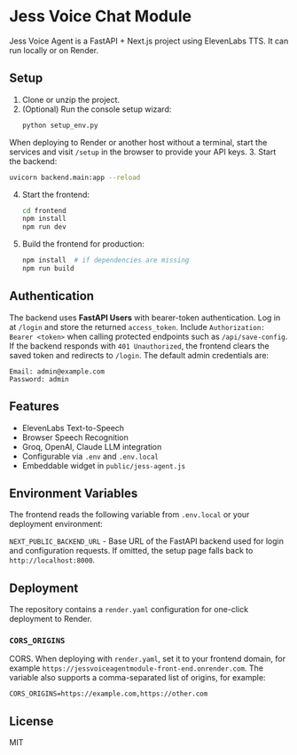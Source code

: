 # Jess Voice Chat Module

Jess Voice Agent is a FastAPI + Next.js project using ElevenLabs TTS. It can run locally or on Render.

## Setup

1. Clone or unzip the project.
2. (Optional) Run the console setup wizard:
   ```bash
   python setup_env.py
   ```
When deploying to Render or another host without a terminal, start the services and visit `/setup` in the browser to provide your API keys.
3. Start the backend:
   ```bash
   uvicorn backend.main:app --reload
   ```
4. Start the frontend:
   ```bash
   cd frontend
   npm install
   npm run dev
   ```
5. Build the frontend for production:
   ```bash
   npm install  # if dependencies are missing
   npm run build
   ```   

## Authentication

The backend uses **FastAPI Users** with bearer-token authentication. Log in at
`/login` and store the returned `access_token`. Include
`Authorization: Bearer <token>` when calling protected endpoints such as
`/api/save-config`. If the backend responds with `401 Unauthorized`, the
frontend clears the saved token and redirects to `/login`.
The default admin credentials are:

```
Email: admin@example.com
Password: admin
```


## Features

- ElevenLabs Text-to-Speech
- Browser Speech Recognition
- Groq, OpenAI, Claude LLM integration
- Configurable via `.env` and `.env.local`
- Embeddable widget in `public/jess-agent.js`

## Environment Variables

The frontend reads the following variable from `.env.local` or your deployment environment:

`NEXT_PUBLIC_BACKEND_URL` - Base URL of the FastAPI backend used for login and configuration requests. If omitted, the setup page falls back to `http://localhost:8000`.

## Deployment

The repository contains a `render.yaml` configuration for one-click deployment to Render.

### `CORS_ORIGINS`

CORS. When deploying with `render.yaml`, set it to your frontend domain, for example
`https://jessvoiceagentmodule-front-end.onrender.com`. The variable also supports a
comma-separated list of origins, for example:

```
CORS_ORIGINS=https://example.com,https://other.com
```
## License

MIT
